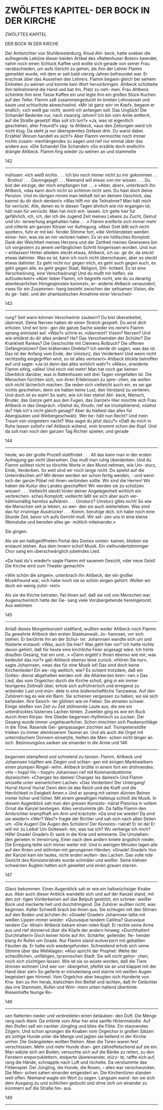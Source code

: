 # ZWÖLFTES KAPITEL- DER BOCK IN DER KIRCHE

<!-- Source: gemini OCR -->

ZWÖLFTES KAPITEL

DER BOCK IN DER KIRCHE

Der Amtsrichter von Stuhlbrestenburg, Knud Ahl-
beck, hatte soeben die aufregende Lektüre dieser
beiden Artikel des «Rattenhuser Boten» beendet, nahm
noch einen Schluck Kaffee und wollte sich gerade von
seiner Frau verabschieden, um aufs Gericht zu gehen,
als ihm der Lehrer Flamm gemeldet wurde, mit dem
er seit bald vierzig Jahren befreundet war.
Er erschrak über das Aussehen des Lehrers. Flamm
begann gleich bei seinem Eintreten zu weinen und
konnte kein Wort hervorbringen. Ahlbeck schüttelte
ihm teilnehmend die Hand und bat ihn, Platz zu neh-
men. Frau Ahlbeck schenkte ihm eine Tasse Kaffee ein
und legte ihm ein großes Stück Kuchen auf den Teller.
Flamm saß zusammengeduckt im breiten Lehnsessel
und kaute und schluchzte abwechselnd.
«Mir ist ganz wirr im Kopf», begann er endlich, «ich
weiß gar nicht, womit ich anfangen soll. Das Unglück!
Die Schande! Bedenke nur, nach zwanzig Jahren! Ich
bin vom Amte entfernt, auf die Straße gesetzt! Was
soll ich tun?»
«Ja, was ist eigentlich geschehen, alter Freund?» sag-
te Ahlbeck, «aus den Zeitungen werd ich nicht klug.
Da steht ja nur überspanntes Gefasel drin. Du warst
dabei. Erzähle! Worum handelt es sich?»
Aber Flamm vermochte noch immer nichts zusam-
menhängendes zu sagen und rief nur einmal über das
andere aus: «Die Schande! Die Schande!»
«So erzähle doch endlich!» drängte Ahlbeck.
Flamm fing wieder zu weinen an und stammelte

142

---

mühsam: «Ich weiß nichts . . . Ich bin noch immer nicht
zu mir gekommen . . . Brotlos! . . . Davongejagt! . . .
Niemand will etwas von mir wissen . . . Du bist der
einzige, der mich empfangen hat . . .»
«Aber, aber», unterbrach ihn Ahlbeck, «das kann
doch nicht so schlimm nicht sein. Du hast doch deine
Pension. Und im übrigen nimmt man lebhaft teil an
deinem Geschick, das kannst du dir doch denken!»
«Was hilft mir die Teilnahme? Man hält mich für
verrückt. Alle, denen es in diesen Tagen ähnlich wie mir
ergangen ist, hält man für verrückt. Man hat mich ent-
lassen. Ich gelte hier für gefährlich, ich, ich, der ich die
Jugend Zeit meines Lebens zu Zucht, Demut und Un-
terwerfung angehalten habe . . .»
Flamm ereiferte sich immer mehr und zitterte am
ganzen Körper vor Aufregung.
«Aber Gott läßt sich nicht spotten», fuhr er mit kei-
fender Stimme fort, «die Verblendeten werden einse-
hen, was sie an mir verloren haben. Es ist ein höllisches
Komplott. Dank der Weichheit meines Herzens und der
Zartheit meines Gewissens bin ich vorgestern zu jenem
verfänglichen Schritt hingerissen worden. Und nun –
entlassen! Hinter alledem steckt etwas, Ahlbeck, ich sa-
ge dir, da steckt etwas dahinter. Was es ist, kann ich
noch nicht überschauen, aber es steckt etwas dahinter.
Es geht nicht nur gegen mich, es geht auch gegen euch,
es geht gegen alle, es geht gegen Staat, Religion, Sitt-
lichkeit. Es ist eine Verschwörung, eine Verschwörung!
Und du mußt mir helfen, sie aufzudecken!»
«Aber lieber Flamm, ich begreife nicht, wie du zu
derartig abenteuerlichen Hirngespinsten kommst», er-
widerte Ahlbeck verwundert, «was für ein Zusammen-
hang besteht zwischen der seltsamen Vision, die du ge-
habt, und der phantastischen Annahme einer Verschwö-

143

---

rung? Seit wann können Verschwörer zaubern? Du bist
überarbeitet, überreizt. Deine Nerven haben dir einen
Streich gespielt. Du wirst dich erholen. Und wir brin-
gen die ganze Sache wieder ins reine!»
Flamm sprang entrüstet auf.
«Was?» schrie er, «überreizt? Vision? Nerven? Und
wie erklärst du dir alles andere? He? Das Verschwinden
der Schüler? Die Krankheit Rankes? Die Geschichte
mit Clemens Rotbuch? Die offenen Gefängnistüren?
Den krähenden Direktor? Ich werde dir sagen, was das
ist. Das ist der Anfang vom Ende, der Umsturz, das
Verderben! Und wenn nicht rechtzeitig eingegriffen
wird, so ist alles verloren!»
Ahlbeck blickte betroffen auf und sagte:
«Ja ist denn das alles wirklich wahr?»
«Alles», erwiderte Flamm eifrig, «alles! Und noch
viel mehr! Man hat noch gar keinen Überblick darüber,
was in Rattenhusen seit drei Tagen vorgefallen ist. Die
Menschen fürchten sich, von ihren Erlebnissen zu spre-
chen, sie wollen sich nicht lächerlich machen. Sie reden
sich vielleicht auch ein, es sei gar nichts geschehen,
denn sie haben keine Lust, den Verstand zu verlieren.
Und doch ist es wahr! So wahr, wie ich hier stehe! Ahl-
beck, Mensch, Bruder, das Ganze geht aus den Fugen,
das Ganze!»
Hier mischte sich Frau Ahlbeck in das Gespräch.
«Siehst du, Knud», rief sie triumphierend, «siehst
du? Hab ich's nicht gleich gesagt? Aber du hieltest das
alles für Aberglauben und Weibergeschwätz. Wer be-
hält nun Recht? Und mein Traum von vorgestern
nacht? Was sagst du jetzt dazu?»
«Daß du mich in Ruhe lassen sollst!» rief Ahlbeck
wütend, «mir brummt schon der Kopf. Und da soll
man noch den ganzen Tag Richter spielen, und gerade

144

---

heute, wo der große Prozeß stattfindet . . . All das kann
man in der ersten Aufregung gar nicht übersehen. Das
muß man ruhig überdenken. Und du Flamm solltest
nicht so törichte Worte in den Mund nehmen, wie Um-
sturz, Ende, Verderben. So weit sind wir noch lange
nicht. Du spielst auf die Unterirdischen an? Mit denen
werden wir schon fertig werden, - und wenn sich der
ganze Pöbel mit ihnen verbinden sollte. Wir sind die
Herren! Wir haben die Kultur des Landes geschaffen!
Wir werden sie zu schützen wissen! . . . Vielleicht steckt
hinter deiner Angelegenheit wirklich ein verbrecheri-
sches Komplott; vielleicht läßt sie sich aber auch ver-
hältnismäßig harmlos aufklären . . . Umsturz? Umsturz
gibts nicht! So wie die Menschen seit je lebten, so wer-
den sie auch weiterleben. Was sind das für irrsinnige
Ausdrücke! . . . Komm, beruhige dich. Ich habe noch
eine Stunde Zeit, bevor ich aufs Gericht muß. Wir set-
zen uns in eine kleine Weinstube und bereden alles ge-
mütlich miteinander.»

Sie gingen.

Als sie am halbgeöffneten Portal des Domes vorbei-
kamen, blieben sie erstaunt stehen. Aus dem Innern
scholl Musik. Ein vielhundertstimmiger Chor sang ein
überschwänglich jubelndes Lied.

«Da hast du's wieder!» sagte Flamm mit sauerem
Gesicht, «der neue Geist! Die Kirche wird zum Theater
gemacht!»

«Wie schön die singen», unterbrach ihn Ahlbeck, der
ein großer Musikfreund war, «ich habe noch nie so
schön singen gehört. Wollen wir doch ein wenig zuhö-
ren!»

Als sie die Kirche betraten, fiel ihnen auf, daß sie
voll von Menschen war. Augenscheinlich hatte der Ge-
sang viele Vorübergehende hereingelockt. Aus welchem

145

---

Anlaß dieses Morgenkonzert stattfand, wußten weder
Ahlbeck noch Flamm.
Da gewahrte Ahlbeck den ersten Staatsanwalt, Jo-
hannsen, vor sich stehen. Er berührte ihn an der Schul-
ter. Johannsen wandte sich um und flüsterte erstaunt:
«Was, auch Sie hier? Was geht hier vor? Ich hatte
nichts davon gehört, daß für heute eine kirchliche Feier
angesagt wäre. Ich hörte draußen Gesang, trat ein
und...»
«Dann ergeht's Ihnen ebenso wie mir; was bedeutet
das nur?» gab Ahlbeck ebenso leise zurück.
«Hören Sie nur», sagte Johannsen, «was das für eine
Musik ist! Das sind doch keine Kirchenlieder! Ein we-
nig weltlich, wie? Es scheint trotzdem, daß ein Gottes-
dienst abgehalten werden soll: die Altarkerzen bren-
nen.»
Das Lied, das vom Orgelchor durch die Kirche scholl,
ging in ein immer feurigeres Zeitmaß über, erhob sich
aufrührerisch und erregend zu wütender Lust und mün-
dete in eine leidenschaftliche Tanzweise.
Auf den Zuhörern lag es wie ein Bann. Sie schienen
vergessen zu haben, wo sie sich befanden. Ihre Gesich-
ter glühten wie im Fieber. Sie atmeten schwer. Einige
stießen von Zeit zu Zeit stöhnende Laute aus, die wie
ein unterdrücktes lüsternes Lachen tönten. Zuweilen
ging es wie ein Ruck durch ihren Körper. Ihre Glieder
begannen rhythmisch zu zucken.
Der Gesang wurde immer ungeheuerlicher. Schon
mischten sich Paukenschläge in die Töne. Rasende Gei-
genpassagen zischten auf. Trompetenstöße trieben zu
immer atemloserem Taumel an. Und als auch die Orgel
mit unterirdischem Donnern einsetzte, hielten die Men-
schen nicht länger an sich.
Besinnungslos sanken sie einander in die Arme und
146

---

begannen stampfend und schreiend zu tanzen. Flamm,
Ahlbeck und Johannsen hüpften wie Ziegen und schlan-
gen mit einigen Marktweibern einen plumpen Ringel-
reihn. Ahlbeck brüllte in einem fort ein dröhnendes:
«Ho – hopp! Ho – hopp!»
Johannsen rief mit Kommandostimme dazwischen:
«Changez les dames! Changez les dames!»
Und Flamm winselte unter weinerlichem Lachen:
«Das Verderben! Der Untergang! Hurra! Hurra!
Hurra! Denn dein ist das Reich und die Kraft und die
Herrlichkeit in Ewigkeit Amen.» Und er sprang mit
seinen dünnen Beinen immer höher und höher.
Mit einem gewaltigen Halleluja schloß die Musik.
In diesem Augenblick sah man den greisen Konsisto-
rialrat Pistorius in vollem Ornat die Kanzel besteigen.
Alles verstummte jäh. Da faßte Flamm den Amtsrichter
krampfhaft am Arm und krächzte:
«Da sind sie wieder! Da sind sie wieder!»
«Wer? Was?» fragte der Richter und sah sich nach
allen Seiten um.
«Die Augen! Die Augen des Schülers! Der Konsisto-
rialrat! Er ist da! Er will mir zu Leibe! Um Gotteswil-
len, was tue ich? Wo verberge ich mich? Hilfe! Gnade!
Gnade!»
Er sank in die Knie und wimmerte. Die Umstehen-
den gerieten in Verwirrung. Einer nach dem andern
kniete ängstlich nieder. Die Erregung teilte sich immer
weiter mit. Und in wenigen Minuten lagen alle auf den
Knien und stöhnten mit gerungenen Händen:
«Gnade! Gnade!»
Von der Kanzel kam ein lautes, nicht enden wollen-
des Lachen. Das volle rote Gesicht des Konsistorialrats
wurde schmäler und weißer. Seine kleinen schwarzen
Äuglein hatten sich geweitet und einen grauen starren

147

---

Glanz bekommen. Einen Augenblick sah er wie ein
halbwüchsiger Knabe aus. Aber auch dieser Anblick
wandelte sich und auf der Kanzel stand, mit den zot-
tigen Vorderbeinen auf das Betpult gestützt, ein schnee-
weißer Bock und meckerte hell und durchdringend.
Die Zuhörer wußten nicht, was beginnen. Kalter
Schweiß brach bei ihnen aus. Sie schlugen mit den
Stirnen auf den Boden und ächzten ihr:
«Gnade! Gnade!»
Johannsen lallte mit weißen Lippen immer wieder:
«Quousque tandem Catilina? Quousque tandem Ca-
tilina!»
Ahlbeck bekam einen roten Kopf. Er reckte seine
Arme aus und rief donnernd über die Köpfe der andern
hinweg:
«Durchhalten! Durchhalten!»
Doch keiner hörte auf ihn. Schärfer, gellender, fle-
hender klang ihr Rufen um Gnade. Nur Flamm stand
wutverzerrt mit geballten Fäusten da. Er hatte sich
wiedergefunden. Schneidend erhob sich seine Stimme
über das Wehklagen:
«Also spricht der Prophet: Wehe der scheußlichen,
unflätigen, tyrannischen Stadt. Sie will nicht gehor-
chen, noch sich züchtigen lassen. Wie ist sie so wüste
worden, daß die Tiere drinnen wohnen! Und wer vor-
übergehet, pfeifet sie an und klappet mit der Hand
über sie!»
So geiferte er minutenlang und starrte mit weißen
Augen begeistert gen Himmel.
Vom Orgelchor aber beugten sich Hunderte von Kna-
ben zu ihm herab, klatschten ihm Beifall und lachten,
daß ihr Gelächter das irre Stammeln, Rufen und Wim-
mern unten hallend übertönte. Riesenhafte feurige Ro-

148

---

sen flatterten nieder und verbreiteten einen betäuben-
den Duft. Die Menge rang nach Atem.
Da ertönte vom Altar her eine sanfte Hirtenmelodie.
Auf den Stufen saß ein nackter Jüngling und blies die
Flöte. Ein staunendes Zögern. Und schon sprangen die
Knaben vom Orgelchor in großen Sätzen als zottige
Hunde unter die Menge und jagten sie bellend in der
Kirche umher.
Die Geängsteten wollten fliehen. Aber die Türen
waren fest verschlossen. Mehr und mehr Hunde dran-
gen zähnefletschend auf sie ein. Man wälzte sich am
Boden, versuchte sich auf die Bänke zu retten, zu den
Fenstern emporzuklettern, stolperte übereinander, stürz-
te, raffte sich auf, rang die Hände, schnappte nach Luft
und röchelte.
Da verstummte das Flötenspiel. Der Jüngling, die
Hunde, die Rosen, – alles war verschwunden. Die Men-
schen sahen einander entgeistert an. Die Kirchentüren
standen weit offen.
Niemand wagte ein Wort zu sagen. Langsam wand-
ten sie sich dem Ausgang zu und schlichen geduckt und
ohne sich um einander zu kümmern auf die Straße hin-
aus.

149

---
